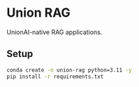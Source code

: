 # Union RAG

UnionAI-native RAG applications.

## Setup

```bash
conda create -n union-rag python=3.11 -y
pip install -r requirements.txt
```
